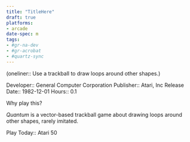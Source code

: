 ```yaml
---
title: "TitleHere"
draft: true
platforms:
- arcade
date-spec: m
tags:
- #gr-na-dev 
- #gr-acrobat 
- #quartz-sync
---
```


(oneliner:: Use a trackball to draw loops around other shapes.)

Developer:: General Computer Corporation
Publisher:: Atari, Inc
Release Date:: 1982-12-01
Hours:: 0.1

Why play this?

*Quantum* is a vector-based trackball game about drawing loops around other shapes, rarely imitated.

Play Today:: Atari 50